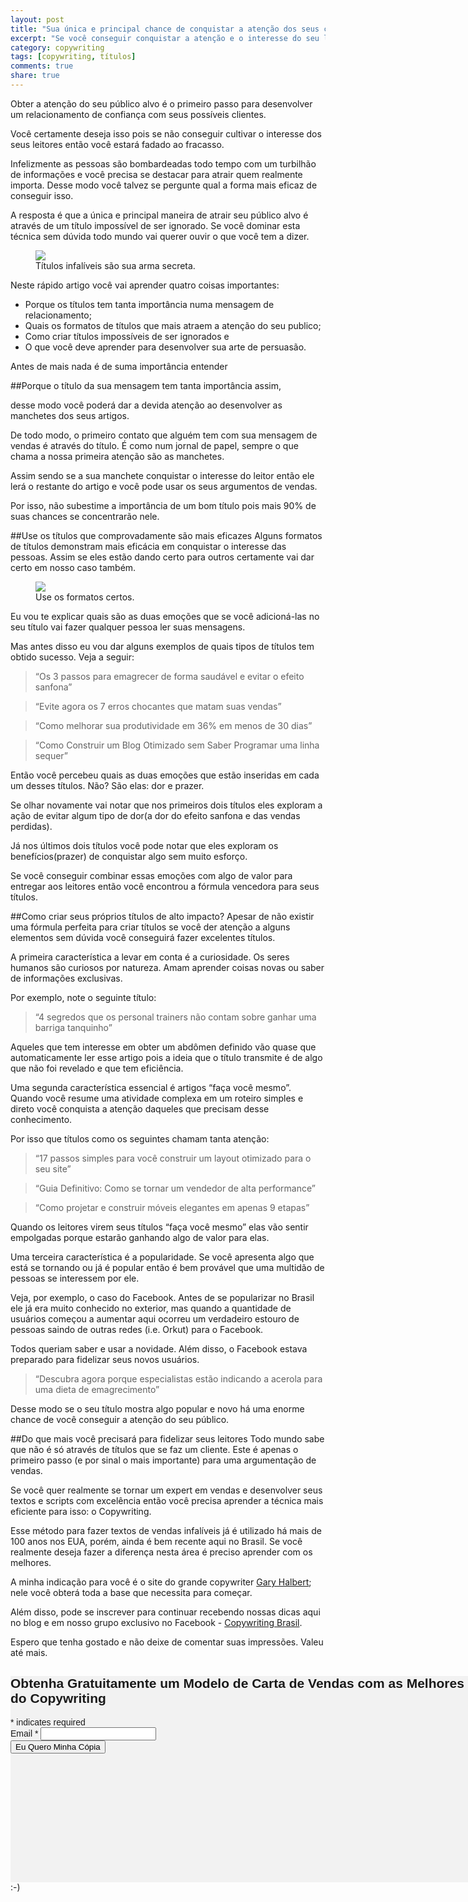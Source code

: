 ```yaml
---
layout: post
title: "Sua única e principal chance de conquistar a atenção dos seus clientes"
excerpt: "Se você conseguir conquistar a atenção e o interesse do seu leitor apenas com um título chamativo e empolgante já terá feito mais que a metade do trabalho. O restante é só fazer o dever de casa. Neste artigo você aprenderá técnicas comprovadas que tornam seus títulos altamente eficazes."
category: copywriting
tags: [copywriting, títulos]
comments: true
share: true
---	
```

Obter a atenção do seu público alvo é o primeiro passo para desenvolver um relacionamento de confiança com seus possíveis clientes.

Você certamente deseja isso pois se não conseguir cultivar o interesse dos seus leitores então você estará fadado ao fracasso.

Infelizmente as pessoas são bombardeadas todo tempo com um turbilhão de informações e você precisa se destacar para atrair quem realmente importa. Desse modo você talvez se pergunte qual a forma mais eficaz de conseguir isso.

A resposta é que a única e principal maneira de atrair seu público alvo é através de um título impossível de ser ignorado. Se você dominar esta técnica sem dúvida todo mundo vai querer ouvir o que você tem a dizer.

<figure>
	<a href="{{ site.url }}/images/titulos.jpg"><img src="{{ site.url }}/images/titulos.jpg"></a>
	<figcaption>Títulos infalíveis são sua arma secreta.</figcaption>
</figure>

Neste rápido artigo você vai aprender quatro coisas importantes:

* Porque os títulos tem tanta importância numa mensagem de relacionamento;
* Quais os formatos de títulos que mais atraem a atenção do seu publico;
* Como criar títulos impossíveis de ser ignorados e
* O que você deve aprender para desenvolver sua arte de persuasão.

Antes de mais nada é de suma importância entender

##Porque o título da sua mensagem tem tanta importância assim,

desse modo você poderá dar a devida atenção ao desenvolver as manchetes dos seus artigos.

De todo modo, o primeiro contato que alguém tem com sua mensagem de vendas é através do título. É como num jornal de papel, sempre o que chama a nossa primeira atenção são as manchetes.

Assim sendo se a sua manchete conquistar o interesse do leitor então ele lerá o restante do artigo e você pode usar os seus argumentos de vendas.

Por isso, não subestime a importância de um bom título pois mais 90% de suas chances se concentrarão nele.

##Use os títulos que comprovadamente são mais eficazes
Alguns formatos de títulos demonstram mais eficácia em conquistar o interesse das pessoas. Assim se eles estão dando certo para outros certamente vai dar certo em nosso caso também.

<figure>
	<a href="{{ site.url }}/images/roda-quadrada.jpg"><img src="{{ site.url }}/images/roda-quadrada.jpg"></a>
	<figcaption>Use os formatos certos.</figcaption>
</figure>

Eu vou te explicar quais são as duas emoções que se você adicioná-las no seu título vai fazer qualquer pessoa ler suas mensagens.

Mas antes disso eu vou dar alguns exemplos de quais tipos de títulos tem obtido sucesso. Veja a seguir:

> “Os 3 passos para emagrecer de forma saudável e evitar o efeito sanfona”

> “Evite agora os 7 erros chocantes que matam suas vendas”
 
> “Como melhorar sua produtividade em 36% em menos de 30 dias”

> “Como Construir um Blog Otimizado sem Saber Programar uma linha sequer”

Então você percebeu quais as duas emoções que estão inseridas em cada um desses títulos. Não? São elas: dor e prazer.

Se olhar novamente vai notar que nos primeiros dois títulos eles exploram a ação de evitar algum tipo de dor(a dor do efeito sanfona e das vendas perdidas).

Já nos últimos dois títulos você pode notar que eles exploram os benefícios(prazer) de conquistar algo sem muito esforço.

Se você conseguir combinar essas emoções com algo de valor para entregar aos leitores então você encontrou a fórmula vencedora para seus títulos.

##Como criar seus próprios títulos de alto impacto?
Apesar de não existir uma fórmula perfeita para criar títulos se você der atenção a alguns elementos sem dúvida você conseguirá fazer excelentes títulos.

A primeira característica a levar em conta é a curiosidade. Os seres humanos são curiosos por natureza. Amam aprender coisas novas ou saber de informações exclusivas.

Por exemplo, note o seguinte título:

> “4 segredos que os personal trainers não contam sobre ganhar uma barriga tanquinho”

Aqueles que tem interesse em obter um abdômen definido vão quase que automaticamente ler esse artigo pois a ideia que o título transmite é de algo que não foi revelado e que tem eficiência.

Uma segunda característica essencial é artigos “faça você mesmo”. Quando você resume uma atividade complexa em um roteiro simples e direto você conquista a atenção daqueles que precisam desse conhecimento.

Por isso que títulos como os seguintes chamam tanta atenção:

> “17 passos simples para você construir um layout otimizado para o seu site”

> “Guia Definitivo: Como se tornar um vendedor de alta performance”

> “Como projetar e construir móveis elegantes em apenas 9 etapas”

Quando os leitores virem seus títulos “faça você mesmo” elas vão sentir empolgadas porque estarão ganhando algo de valor para elas.

Uma terceira característica é a popularidade. Se você apresenta algo que está se tornando ou já é popular então é bem provável que uma multidão de pessoas se interessem por ele.

Veja, por exemplo, o caso do Facebook. Antes de se popularizar no Brasil ele já era muito conhecido no exterior, mas quando a quantidade de usuários começou a aumentar aqui ocorreu um verdadeiro estouro de pessoas saindo de outras redes (i.e. Orkut) para o Facebook.

Todos queriam saber e usar a novidade. Além disso, o Facebook estava preparado para fidelizar seus novos usuários.

> “Descubra agora porque especialistas estão indicando a acerola para uma dieta de emagrecimento”

Desse modo se o seu título mostra algo popular e novo há uma enorme chance de você conseguir a atenção do seu público.

##Do que mais você precisará para fidelizar seus leitores
Todo mundo sabe que não é só através de títulos que se faz um cliente. Este é apenas o primeiro passo (e por sinal o mais importante) para uma argumentação de vendas.

Se você quer realmente se tornar um expert em vendas e desenvolver seus textos e scripts com excelência então você precisa aprender a técnica mais eficiente para isso: o Copywriting.

Esse método para fazer textos de vendas infalíveis já é utilizado há mais de 100 anos nos EUA, porém, ainda é bem recente aqui no Brasil. Se você realmente deseja fazer a diferença nesta área é preciso aprender com os melhores.

A minha indicação para você é o site do grande copywriter [Gary Halbert](http://www.thegaryhalbertletter.com); nele você obterá toda a base que necessita para começar.

Além disso, pode se inscrever para continuar recebendo nossas dicas aqui no blog e em nosso grupo exclusivo no Facebook - [Copywriting Brasil](http://www.facebook.com/groups/copywritingbrasil1).

Espero que tenha gostado e não deixe de comentar suas impressões. Valeu até mais.

<!-- Begin MailChimp Signup Form -->
<link href="//cdn-images.mailchimp.com/embedcode/classic-081711.css" rel="stylesheet" type="text/css">
<style type="text/css">
	#mc_embed_signup{background:#fff; clear:left; font:14px Helvetica,Arial,sans-serif; width:850px; height: 330px; margin: 0 auto; background:#f2f2f2; }
	/* Add your own MailChimp form style overrides in your site stylesheet or in this style block.
	   We recommend moving this block and the preceding CSS link to the HEAD of your HTML file. */
</style>
<div id="mc_embed_signup">
<form action="//rodolfomaciel.us8.list-manage.com/subscribe/post?u=b31768cbbf361e278743fb0da&amp;id=bad3087ca4" method="post" id="mc-embedded-subscribe-form" name="mc-embedded-subscribe-form" class="validate" target="_blank" novalidate>
	<h2>Obtenha Gratuitamente um Modelo de Carta de Vendas com as Melhores Técnicas do Copywriting</h2>
<div class="indicates-required"><span class="asterisk">*</span> indicates required</div>
<div class="mc-field-group">
	<label for="mce-EMAIL">Email  <span class="asterisk">*</span>
</label>
	<input type="email" value="" name="EMAIL" class="required email" id="mce-EMAIL">
</div>
	<div id="mce-responses" class="clear">
		<div class="response" id="mce-error-response" style="display:none"></div>
		<div class="response" id="mce-success-response" style="display:none"></div>
	</div>    <!-- real people should not fill this in and expect good things - do not remove this or risk form bot signups-->
    <div style="position: absolute; left: -5000px;"><input type="text" name="b_b31768cbbf361e278743fb0da_bad3087ca4" tabindex="-1" value=""></div>
    <div class="clear"><input type="submit" value="Eu Quero Minha Cópia" name="subscribe" id="mc-embedded-subscribe" class="button"></div>
</form>
</div>
<script type='text/javascript' src='//s3.amazonaws.com/downloads.mailchimp.com/js/mc-validate.js'></script><script type='text/javascript'>(function($) {window.fnames = new Array(); window.ftypes = new Array();fnames[0]='EMAIL';ftypes[0]='email'; /**
 * Translated default messages for the $ validation plugin.
 * Locale: PT_PT
 */
$.extend($.validator.messages, {
	required: "Campo de preenchimento obrigat&oacute;rio.",
	remote: "Por favor, corrija este campo.",
	email: "Por favor, introduza um endere&ccedil;o eletr&oacute;nico v&aacute;lido.",
	url: "Por favor, introduza um URL v&aacute;lido.",
	date: "Por favor, introduza uma data v&aacute;lida.",
	dateISO: "Por favor, introduza uma data v&aacute;lida (ISO).",
	number: "Por favor, introduza um n&uacute;mero v&aacute;lido.",
	digits: "Por favor, introduza apenas d&iacute;gitos.",
	creditcard: "Por favor, introduza um n&uacute;mero de cart&atilde;o de cr&eacute;dito v&aacute;lido.",
	equalTo: "Por favor, introduza de novo o mesmo valor.",
	accept: "Por favor, introduza um ficheiro com uma extens&atilde;o v&aacute;lida.",
	maxlength: $.validator.format("Por favor, n&atilde;o introduza mais do que {0} caracteres."),
	minlength: $.validator.format("Por favor, introduza pelo menos {0} caracteres."),
	rangelength: $.validator.format("Por favor, introduza entre {0} e {1} caracteres."),
	range: $.validator.format("Por favor, introduza um valor entre {0} e {1}."),
	max: $.validator.format("Por favor, introduza um valor menor ou igual a {0}."),
	min: $.validator.format("Por favor, introduza um valor maior ou igual a {0}.")
});}(jQuery));var $mcj = jQuery.noConflict(true);</script>
<!--End mc_embed_signup-->
:-)
